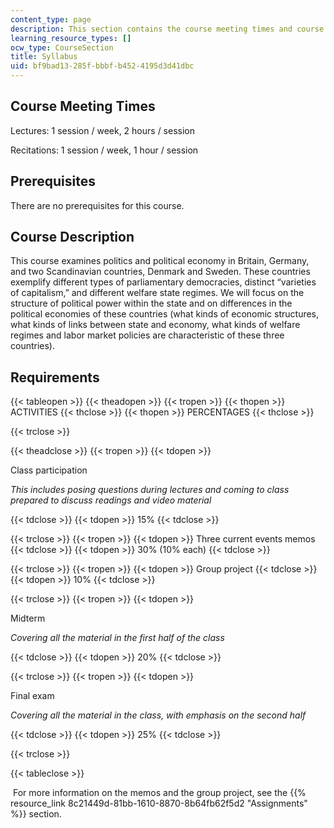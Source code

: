 ```yaml
---
content_type: page
description: This section contains the course meeting times and course requirements
learning_resource_types: []
ocw_type: CourseSection
title: Syllabus
uid: bf9bad13-285f-bbbf-b452-4195d3d41dbc
---
```


Course Meeting Times 
---------------------

Lectures: 1 session / week, 2 hours / session

Recitations: 1 session / week, 1 hour / session

Prerequisites
-------------

There are no prerequisites for this course.

Course Description
------------------

This course examines politics and political economy in Britain, Germany, and two Scandinavian countries, Denmark and Sweden. These countries exemplify different types of parliamentary democracies, distinct “varieties of capitalism,” and different welfare state regimes. We will focus on the structure of political power within the state and on differences in the political economies of these countries (what kinds of economic structures, what kinds of links between state and economy, what kinds of welfare regimes and labor market policies are characteristic of these three countries).

Requirements
------------

{{< tableopen >}}
{{< theadopen >}}
{{< tropen >}}
{{< thopen >}}
ACTIVITIES
{{< thclose >}}
{{< thopen >}}
PERCENTAGES
{{< thclose >}}

{{< trclose >}}

{{< theadclose >}}
{{< tropen >}}
{{< tdopen >}}


Class participation

_This includes posing questions during lectures and coming to class prepared to discuss readings and video material_


{{< tdclose >}}
{{< tdopen >}}
15%
{{< tdclose >}}

{{< trclose >}}
{{< tropen >}}
{{< tdopen >}}
Three current events memos
{{< tdclose >}}
{{< tdopen >}}
30% (10% each)
{{< tdclose >}}

{{< trclose >}}
{{< tropen >}}
{{< tdopen >}}
Group project
{{< tdclose >}}
{{< tdopen >}}
10%
{{< tdclose >}}

{{< trclose >}}
{{< tropen >}}
{{< tdopen >}}


Midterm

_Covering all the material in the first half of the class_


{{< tdclose >}}
{{< tdopen >}}
20%
{{< tdclose >}}

{{< trclose >}}
{{< tropen >}}
{{< tdopen >}}


Final exam

_Covering all the material in the class, with emphasis on the second half_


{{< tdclose >}}
{{< tdopen >}}
25%
{{< tdclose >}}

{{< trclose >}}

{{< tableclose >}}

 For more information on the memos and the group project, see the {{% resource_link 8c21449d-81bb-1610-8870-8b64fb62f5d2 "Assignments" %}} section.